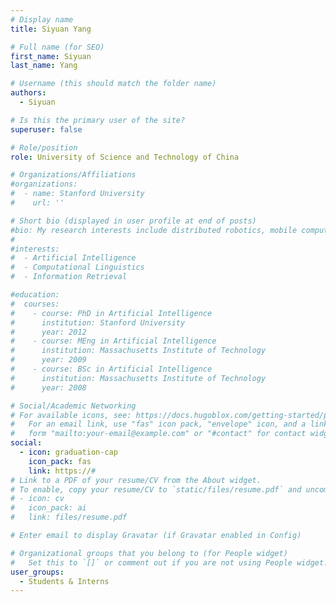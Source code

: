 ```yaml
---
# Display name
title: Siyuan Yang

# Full name (for SEO)
first_name: Siyuan
last_name: Yang

# Username (this should match the folder name)
authors:
  - Siyuan

# Is this the primary user of the site?
superuser: false

# Role/position
role: University of Science and Technology of China

# Organizations/Affiliations
#organizations:
#  - name: Stanford University
#    url: ''

# Short bio (displayed in user profile at end of posts)
#bio: My research interests include distributed robotics, mobile computing and programmable matter.
#
#interests:
#  - Artificial Intelligence
#  - Computational Linguistics
#  - Information Retrieval

#education:
#  courses:
#    - course: PhD in Artificial Intelligence
#      institution: Stanford University
#      year: 2012
#    - course: MEng in Artificial Intelligence
#      institution: Massachusetts Institute of Technology
#      year: 2009
#    - course: BSc in Artificial Intelligence
#      institution: Massachusetts Institute of Technology
#      year: 2008

# Social/Academic Networking
# For available icons, see: https://docs.hugoblox.com/getting-started/page-builder/#icons
#   For an email link, use "fas" icon pack, "envelope" icon, and a link in the
#   form "mailto:your-email@example.com" or "#contact" for contact widget.
social:
  - icon: graduation-cap
    icon_pack: fas
    link: https://#
# Link to a PDF of your resume/CV from the About widget.
# To enable, copy your resume/CV to `static/files/resume.pdf` and uncomment the lines below.
# - icon: cv
#   icon_pack: ai
#   link: files/resume.pdf

# Enter email to display Gravatar (if Gravatar enabled in Config)

# Organizational groups that you belong to (for People widget)
#   Set this to `[]` or comment out if you are not using People widget.
user_groups:
  - Students & Interns
---
```

